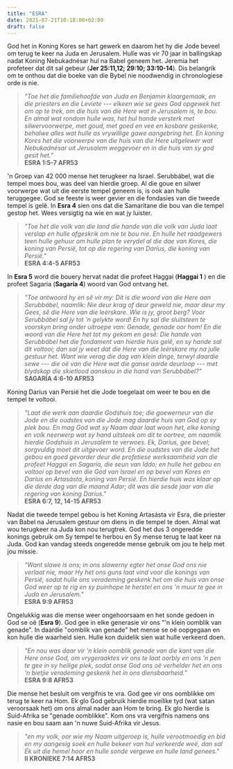 ```yaml
---
title: "ESRA"
date: 2021-07-21T10:18:00+02:00
draft: false
---
```

God het in Koning Kores se hart gewerk en daarom het hy die Jode beveel om terug te keer na Juda en Jerusalem. Hulle was vir 70 jaar in ballingskap nadat Koning Nebukadnésar hul na Babel geneem het. Jeremia het profeteer dat dit sal gebeur (**Jer 25:11,12; 29:10; 33:10-14**). Dis belangrik om te onthou dat die boeke van die Bybel nie noodwendig in chronologiese orde is nie.
> *"Toe het die familiehoofde van Juda en Benjamin klaargemaak, en die priesters en die Leviete --- elkeen wie se gees God opgewek het om op te trek, om die huis van die Here wat in Jerusalem is, te bou. En almal wat rondom hulle was, het hul hande versterk met silwervoorwerpe, met goud, met goed en vee en kosbare geskenke, behalwe alles wat hulle as vrywillige gawe aangebring het. En koning Kores het die voorwerpe van die huis van die Here uitgelewer wat Nebukadnésar uit Jerusalem weggevoer en in die huis van sy god gesit het."*   
> ‭‭**ESRA‬ ‭1:5-7‬ ‭AFR53‬‬**

'n Groep van 42 000 mense het terugkeer na Israel. Serubbábel, wat die tempel moes bou, was deel van hierdie groep. Al die goue en silwer voorwerpe wat uit die eerste tempel geneem is, is ook aan hulle teruggegee. God se feeste is weer gevier en die fondasies van die tweede tempel is gelê. In **Esra 4** sien ons dat die Samaritane die bou van die tempel gestop het. Wees versigtig na wie en wat jy luister.
> *"Toe het die volk van die land die hande van die volk van Juda laat verslap en hulle afgeskrik om nie te bou nie. En hulle het raadgewers teen hulle gehuur om hulle plan te verydel al die dae van Kores, die koning van Persië, tot op die regering van Daríus, die koning van Persië."*   
> **‭‭ESRA‬ ‭4:4-5‬ ‭AFR53‬‬**

In **Esra 5** word die bouery hervat nadat die profeet Haggai (**Haggai 1** ) en die profeet Sagaría (**Sagaría 4**) woord van God ontvang het.
> *"Toe antwoord hy en sê vir my: Dit is die woord van die Here aan Serubbábel, naamlik: Nie deur krag of deur geweld nie, maar deur my Gees, sê die Here van die leërskare. Wie is jy, groot berg? Voor Serubbábel sal jy tot 'n gelykte word! En hy sal die sluitsteen te voorskyn bring onder uitroepe van: Genade, genade oor hom! En die woord van die Here het tot my gekom en gesê: Die hande van Serubbábel het die fondament van hierdie huis gelê, en sy hande sal dit voltooi; dan sal jy weet dat die Here van die leërskare my na julle gestuur het. Want wie verag die dag van klein dinge, terwyl daardie sewe --- die oë van die Here wat die ganse aarde deurloop --- met blydskap die skietlood aanskou in die hand van Serubbábel?"*   
> **‭‭SAGARÍA‬ ‭4:6-10‬ ‭AFR53**‬‬

Koning Daríus van Persië het die Jode toegelaat om weer te bou en die tempel te voltooi.
> *"Laat die werk aan daardie Godshuis toe; die goewerneur van die Jode en die oudstes van die Jode mag daardie huis van God op sy plek bou. En mag God wat sy Naam daar laat woon het, elke koning en volk neerwerp wat sy hand uitsteek om dit te oortree, om naamlik hierdie Godshuis in Jerusalem te verwoes. Ek, Daríus, gee bevel; sorgvuldig moet dit uitgevoer word. En die oudstes van die Jode het gebou en goed gevorder deur die profetiese werksaamheid van die profeet Haggai en Sagaría, die seun van Iddo; en hulle het gebou en voltooi op bevel van die God van Israel en op bevel van Kores en Daríus en Artasásta, koning van Persië. En hierdie huis was klaar op die derde dag van die maand Adar; dit was die sesde jaar van die regering van koning Daríus."*   
> **‭‭ESRA‬ ‭6:7, 12, 14-15‬ ‭AFR53**‬‬

Nadat die tweede tempel gebou is het Koning Artasásta vir Esra, die priester van Babel na Jerusalem gestuur om diens in die tempel te doen. Almal wat wou terugkeer na Juda kon nou terugtrek. God het dus 3 ongeredde konings gebruik om Sy tempel te herbou en Sy mense terug te laat keer na Juda. God kan vandag steeds ongeredde mense gebruik om jou te help met jou missie.
> *"Want slawe is ons; in ons slawerny egter het onse God ons nie verlaat nie, maar Hy het ons guns laat vind voor die konings van Persië, sodat hulle ons verademing geskenk het om die huis van onse God weer op te rig en sy puinhope te herstel en ons 'n muur te gee in Juda en Jerusalem."*   
> **‭‭ESRA‬ ‭9:9‬ ‭AFR53‬‬**

Ongelukkig was die mense weer ongehoorsaam en het sonde gedoen in God se oë (**Esra 9**). God gee in elke generasie vir ons "'n klein oomblik van genade". In daardie "oomblik van genade" het mense se oë oopgegaan en kon hulle die waarheid sien. Hulle kon duidelik sien wat hulle verkeerd doen.
> *"En nou was daar vir 'n klein oomblik genade van die kant van die Here onse God, om vrygeraaktes vir ons te laat oorbly en ons 'n pen te gee in sy heilige plek, sodat onse God ons oë verhelder het en ons 'n bietjie verademing geskenk het in ons diensbaarheid."*   
> **‭‭ESRA‬ ‭9:8‬ ‭AFR53‬‬**

Die mense het besluit om vergifnis te vra. God gee vir ons oomblikke om terug te keer na Hom. Ek glo God gebruik hierdie moeilike tyd (wat satan veroorsaak het) om ons almal nader aan Hom te bring. Ek glo hierdie is Suid-Afrika se "genade oomblikke". Kom ons vra vergifnis namens ons nasie en bou saam aan 'n nuwe Suid-Afrika vir Jesus.
> *"en my volk, oor wie my Naam uitgeroep is, hulle verootmoedig en bid en my aangesig soek en hulle bekeer van hul verkeerde weë, dan sal Ék uit die hemel hoor en hulle sonde vergewe en hulle land genees."*   
> **‭‭II KRONIEKE‬ ‭7:14‬ ‭AFR53‬‬**
